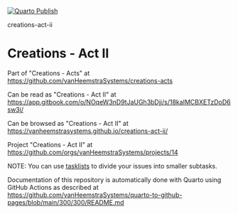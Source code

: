 [![Quarto Publish](https://github.com/vanHeemstraSystems/creations-act-ii/actions/workflows/publish.yml/badge.svg)](https://github.com/vanHeemstraSystems/creations-act-ii/actions/workflows/publish.yml)

creations-act-ii
# Creations - Act II

Part of "Creations - Acts" at https://github.com/vanHeemstraSystems/creations-acts

Can be read as "Creations - Act II" at https://app.gitbook.com/o/NOqeW3nD9tJaUGh3bDjj/s/18kaIMCBXETzDoD6sw3j/

Can be browsed as "Creations - Act II" at https://vanheemstrasystems.github.io/creations-act-ii/

Project "Creations - Act II" at https://github.com/orgs/vanHeemstraSystems/projects/14

NOTE: You can use [tasklists](https://docs.github.com/en/issues/tracking-your-work-with-issues/about-tasklists) to divide your issues into smaller subtasks.

Documentation of this repository is automatically done with Quarto using GitHub Actions as described at https://github.com/vanHeemstraSystems/quarto-to-github-pages/blob/main/300/300/README.md
